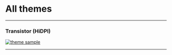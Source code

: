 # All themes  
---
### Transistor (HiDPI)  
[![theme sample](https://github.com/ayip001/linuxstuff/blob/master/.local/etc/themes/transistor%20hidpi/Screenshots/main.png?raw=true)](https://github.com/ayip001/linuxstuff/blob/master/.local/etc/themes/transistor%20hidpi/Screenshots/main.png?raw=true)

---
